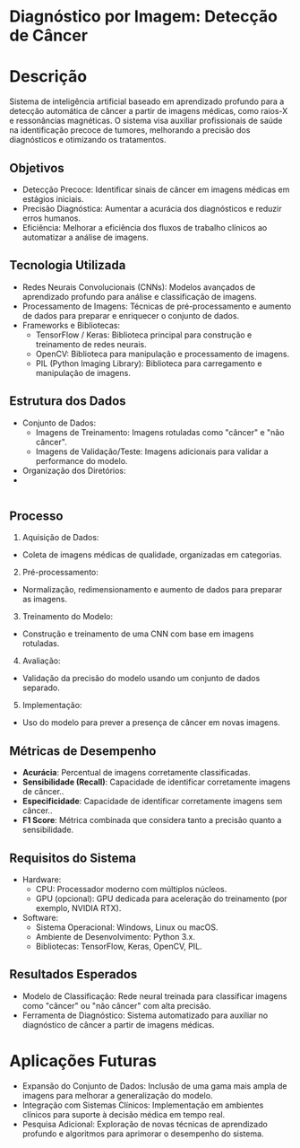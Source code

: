 # Diagnóstico por Imagem: Detecção de Câncer

# Descrição
Sistema de inteligência artificial baseado em aprendizado profundo para a detecção automática de câncer a partir de imagens médicas, como raios-X e ressonâncias magnéticas. O sistema visa auxiliar profissionais de saúde na identificação precoce de tumores, melhorando a precisão dos diagnósticos e otimizando os tratamentos.

## Objetivos
- Detecção Precoce: Identificar sinais de câncer em imagens médicas em estágios iniciais.
- Precisão Diagnóstica: Aumentar a acurácia dos diagnósticos e reduzir erros humanos.
- Eficiência: Melhorar a eficiência dos fluxos de trabalho clínicos ao automatizar a análise de imagens.

## Tecnologia Utilizada

- Redes Neurais Convolucionais (CNNs): Modelos avançados de aprendizado profundo para análise e classificação de imagens.
- Processamento de Imagens: Técnicas de pré-processamento e aumento de dados para preparar e enriquecer o conjunto de dados.
- Frameworks e Bibliotecas:
  - TensorFlow / Keras: Biblioteca principal para construção e treinamento de redes neurais.
  - OpenCV: Biblioteca para manipulação e processamento de imagens.
  - PIL (Python Imaging Library): Biblioteca para carregamento e manipulação de imagens.

## Estrutura dos Dados

- Conjunto de Dados:
  - Imagens de Treinamento: Imagens rotuladas como "câncer" e "não câncer".
  - Imagens de Validação/Teste: Imagens adicionais para validar a performance do modelo.
- Organização dos Diretórios:
- 
```text

```

## Processo

1. Aquisição de Dados:
- Coleta de imagens médicas de qualidade, organizadas em categorias.
2. Pré-processamento:
- Normalização, redimensionamento e aumento de dados para preparar as imagens.
3. Treinamento do Modelo:
- Construção e treinamento de uma CNN com base em imagens rotuladas.
4. Avaliação:
- Validação da precisão do modelo usando um conjunto de dados separado.
5. Implementação:
- Uso do modelo para prever a presença de câncer em novas imagens.

## Métricas de Desempenho

- <strong>Acurácia</strong>: Percentual de imagens corretamente classificadas.<br/>
- <strong>Sensibilidade (Recall)</strong>: Capacidade de identificar corretamente imagens de câncer..<br/>
- <strong>Especificidade</strong>: Capacidade de identificar corretamente imagens sem câncer..<br/>
- <strong>F1 Score</strong>: Métrica combinada que considera tanto a precisão quanto a sensibilidade.

## Requisitos do Sistema

- Hardware:
  - CPU: Processador moderno com múltiplos núcleos.
  - GPU (opcional): GPU dedicada para aceleração do treinamento (por exemplo, NVIDIA RTX).
- Software:
  - Sistema Operacional: Windows, Linux ou macOS.
  - Ambiente de Desenvolvimento: Python 3.x.
  - Bibliotecas: TensorFlow, Keras, OpenCV, PIL.

## Resultados Esperados

  - Modelo de Classificação: Rede neural treinada para classificar imagens como "câncer" ou "não câncer" com alta precisão.
  - Ferramenta de Diagnóstico: Sistema automatizado para auxiliar no diagnóstico de câncer a partir de imagens médicas.

# Aplicações Futuras
- Expansão do Conjunto de Dados: Inclusão de uma gama mais ampla de imagens para melhorar a generalização do modelo.
- Integração com Sistemas Clínicos: Implementação em ambientes clínicos para suporte à decisão médica em tempo real.
- Pesquisa Adicional: Exploração de novas técnicas de aprendizado profundo e algoritmos para aprimorar o desempenho do sistema.